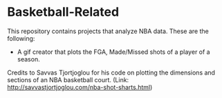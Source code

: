 # Basketball-Related

This repository contains projects that analyze NBA data. These are the following:

* A gif creator that plots the FGA, Made/Missed shots of a player of a season.

Credits to Savvas Tjortjoglou for his code on plotting the dimensions and sections of an NBA basketball court. (Link: http://savvastjortjoglou.com/nba-shot-sharts.html)
